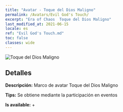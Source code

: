 ```yaml
---
title: "Avatar - Toque del Dios Maligno"
permalink: /Avatars/Evil God's Touch/
excerpt: "Era of Chaos  Toque del Dios Maligno"
last_modified_at: 2021-06-15
locale: es
ref: "Evil God's Touch.md"
toc: false
classes: wide
---
```

 ![Toque del Dios Maligno](/images/a/avatarFrame_88.png)

## Detalles

 **Descripción:** Marco de avatar Toque del Dios Maligno 

 **Tips:** Se obtiene mediante la participación en eventos 

 **Is available:**  + 

